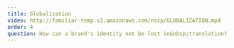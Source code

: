 ```yaml
---
title: Globalization
video: http://familiar-temp.s3.amazonaws.com/nscp/GLOBALIZATION.mp4
order: 4
question: How can a brand's identity not be lost in&nbsp;translation?
---
```

